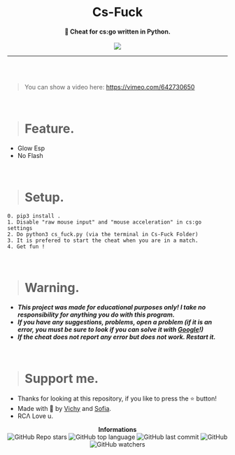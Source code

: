 <h1 align="center">Cs-Fuck</h1>

<p align='center'>
    <b>🍦 Cheat for cs:go written in Python.</b><br>
    <br>
  <img src='https://media.discordapp.net/attachments/905268711458480188/906199965498486814/unknown.png?width=1130&height=676'>
</p>

----

<br><br>

> You can show a video here: https://vimeo.com/642730650

<br>

> # Feature.

* Glow Esp
* No Flash

<br>

> # Setup.

```
0. pip3 install .
1. Disable "raw mouse input" and "mouse acceleration" in cs:go settings
2. Do python3 cs_fuck.py (via the terminal in Cs-Fuck Folder)
3. It is prefered to start the cheat when you are in a match.
4. Get fun !
```

<br>

> # Warning.

* ***This project was made for educational purposes only! I take no responsibility for anything you do with this program.***
* ***If you have any suggestions, problems, open a problem (if it is an error, you must be sure to look if you can solve it with [Google](https://giybf.com)!)***
* ***If the cheat does not report any error but does not work. Restart it.***

<br>

> # Support me.

* Thanks for looking at this repository, if you like to press the ⭐ button!
* Made with 💖 by [Vichy](https://github.com/Its-Vichy) and [Sofia](https://github.com/Soofiaaa).
* RCΛ Love u.

<p align="center">
    <b>Informations</b><br>
    <img alt="GitHub Repo stars" src="https://img.shields.io/github/stars/Its-Vichy/Cs-Fuck?style=social">
    <img alt="GitHub top language" src="https://img.shields.io/github/languages/top/Its-Vichy/Cs-Fuck">
    <img alt="GitHub last commit" src="https://img.shields.io/github/last-commit/Its-Vichy/Cs-Fuck">
    <img alt="GitHub" src="https://img.shields.io/github/license/Its-Vichy/Cs-Fuck">
    <img alt="GitHub watchers" src="https://img.shields.io/github/watchers/Its-Vichy/Cs-Fuck?style=social">
</p>
